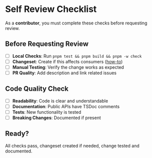 # Self Review Checklist

As a **contributor**, you must complete these checks before requesting review.

## Before Requesting Review
- [ ] **Local Checks**: Run `pnpm test && pnpm build && pnpm -w check`
- [ ] **Changeset**: Create if this affects consumers ([how-to](./changeset.md))
- [ ] **Manual Testing**: Verify the change works as expected
- [ ] **PR Quality**: Add description and link related issues

## Code Quality Check
- [ ] **Readability**: Code is clear and understandable
- [ ] **Documentation**: Public APIs have TSDoc comments
- [ ] **Tests**: New functionality is tested
- [ ] **Breaking Changes**: Documented if present

## Ready?
All checks pass, changeset created if needed, change tested and documented.